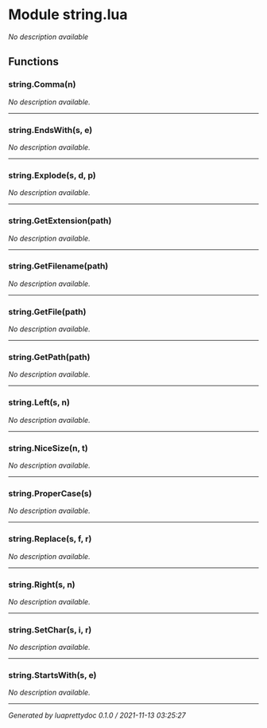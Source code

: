 # Module string.lua
_No description available_

## Functions

### string.Comma(n)

_No description available._

---

### string.EndsWith(s, e)

_No description available._

---

### string.Explode(s, d, p)

_No description available._

---

### string.GetExtension(path)

_No description available._

---

### string.GetFilename(path)

_No description available._

---

### string.GetFile(path)

_No description available._

---

### string.GetPath(path)

_No description available._

---

### string.Left(s, n)

_No description available._

---

### string.NiceSize(n, t)

_No description available._

---

### string.ProperCase(s)

_No description available._

---

### string.Replace(s, f, r)

_No description available._

---

### string.Right(s, n)

_No description available._

---

### string.SetChar(s, i, r)

_No description available._

---

### string.StartsWith(s, e)

_No description available._

---

_Generated by luaprettydoc 0.1.0 / 2021-11-13 03:25:27_
